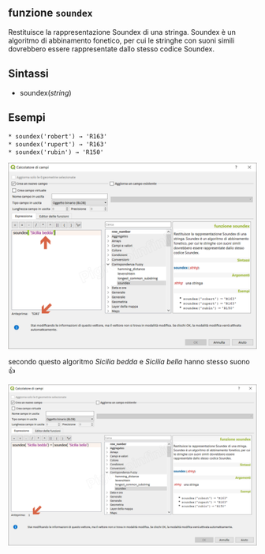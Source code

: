 ## funzione `soundex`

Restituisce la rappresentazione Soundex di una stringa. Soundex è un algoritmo di abbinamento fonetico, per cui le stringhe con suoni simili dovrebbero essere rappresentate dallo stesso codice Soundex.

## Sintassi

* soundex(*string*)

## Esempi
```
* soundex('robert') → 'R163'
* soundex('rupert') → 'R163'
* soundex('rubin') → 'R150'
```

![](/img/corrispondenza_fuzzy/soundex1.png)

secondo questo algoritmo *Sicilia bedda* e *Sicilia bella* hanno stesso suono :+1:

![](/img/corrispondenza_fuzzy/soundex2.png)

